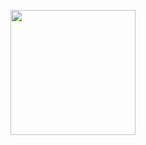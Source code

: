 <p align="center">
  <img width="200" height="200" src="![giphy]()https://github.com/PxOctopus/PxOctopus/assets/154042778/0794a946-7c05-4bed-bc7e-0946f414d977">
</p>




<!---
PxOctopus/PxOctopus is a ✨ special ✨ repository because its `README.md` (this file) appears on your GitHub profile.
You can click the Preview link to take a look at your changes.
--->
